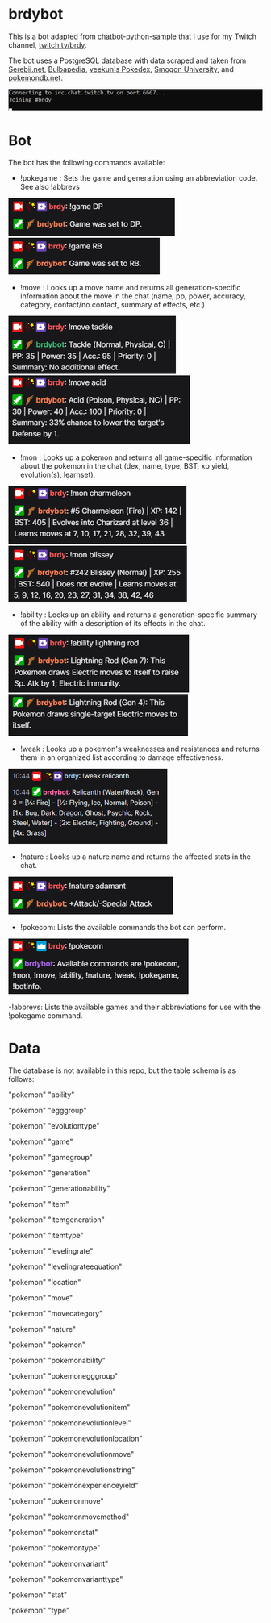 # brdybot
This is a bot adapted from [chatbot-python-sample](https://github.com/twitchdev/chatbot-python-sample) that I use for my Twitch channel, [twitch.tv/brdy](https://www.twitch.tv/brdy).

The bot uses a PostgreSQL database with data scraped and taken from [Serebii.net](https://www.serebii.net), [Bulbapedia](https://bulbapedia.bulbagarden.net/wiki/Main_Page), [veekun's Pokedex](https://github.com/veekun/pokedex), [Smogon University](https://www.smogon.com), and [pokemondb.net](https://pokemondb.net/).

![image](screens/chatbotshot.png)

# Bot
The bot has the following commands available:
- !pokegame <game abbreviation>: Sets the game and generation using an abbreviation code. See also !abbrevs
  
 ![image](screens/game.PNG) 
 ![image](screens/game2.PNG)
  
- !move <move name>: Looks up a move name and returns all generation-specific information about the move in the chat (name, pp, power, accuracy, category, contact/no contact, summary of effects, etc.).
  
 ![image](screens/move.PNG)
 ![image](screens/move2.PNG)
  
- !mon <pokemon name>: Looks up a pokemon and returns all game-specific information about the pokemon in the chat (dex, name, type, BST, xp yield, evolution(s), learnset).
  
 ![image](screens/mon.PNG)
 ![image](screens/mon2.PNG) 
  
- !ability <ability name>: Looks up an ability and returns a generation-specific summary of the ability with a description of its effects in the chat.
  
 ![image](screens/ability2.PNG) 
 ![image](screens/ability.PNG) 

- !weak <pokemon name>: Looks up a pokemon's weaknesses and resistances and returns them in an organized list according to damage effectiveness.

 ![image](screens/weak.PNG)

- !nature <nature>: Looks up a nature name and returns the affected stats in the chat.
  
 ![image](screens/nature.PNG) 

- !pokecom: Lists the available commands the bot can perform.

![image](screens/commands.PNG)

-!abbrevs: Lists the available games and their abbreviations for use with the !pokegame command.

# Data
The database is not available in this repo, but the table schema is as follows:

"pokemon"	"ability"

"pokemon"	"egggroup"

"pokemon"	"evolutiontype"

"pokemon"	"game"

"pokemon"	"gamegroup"

"pokemon"	"generation"

"pokemon"	"generationability"

"pokemon"	"item"

"pokemon"	"itemgeneration"

"pokemon"	"itemtype"

"pokemon"	"levelingrate"

"pokemon"	"levelingrateequation"

"pokemon"	"location"

"pokemon"	"move"

"pokemon"	"movecategory"

"pokemon"	"nature"

"pokemon"	"pokemon"

"pokemon"	"pokemonability"

"pokemon"	"pokemonegggroup"

"pokemon"	"pokemonevolution"

"pokemon"	"pokemonevolutionitem"

"pokemon"	"pokemonevolutionlevel"

"pokemon"	"pokemonevolutionlocation"

"pokemon"	"pokemonevolutionmove"

"pokemon"	"pokemonevolutionstring"

"pokemon"	"pokemonexperienceyield"

"pokemon"	"pokemonmove"

"pokemon"	"pokemonmovemethod"

"pokemon"	"pokemonstat"

"pokemon"	"pokemontype"

"pokemon"	"pokemonvariant"

"pokemon"	"pokemonvarianttype"

"pokemon"	"stat"

"pokemon"	"type"
